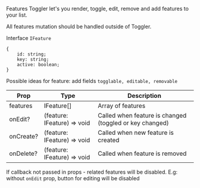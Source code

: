 Features Toggler let's you render, toggle, edit, remove and add features to your list.

All features mutation should be handled outside of Toggler.

Interface `IFeature`
```
{ 
    id: string;
    key: string;
    active: boolean;
}
```
Possible ideas for feature: add fields `togglable, editable, removable`

Prop | Type | Description
--- | --- | ---
features | IFeature[] | Array of features 
onEdit? | (feature: IFeature) => void | Called when feature is changed (toggled or key changed)
onCreate? | (feature: IFeature) => void | Called when new feature is created
onDelete? | (feature: IFeature) => void | Called when feature is removed
If callback not passed in props - related features will be disabled. E.g: without `onEdit` prop, button for editing will be disabled
